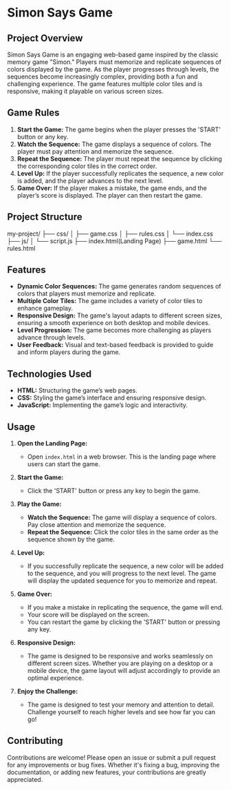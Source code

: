# Simon Says Game

## Project Overview
Simon Says Game is an engaging web-based game inspired by the classic memory game "Simon." Players must memorize and replicate sequences of colors displayed by the game. As the player progresses through levels, the sequences become increasingly complex, providing both a fun and challenging experience. The game features multiple color tiles and is responsive, making it playable on various screen sizes.

## Game Rules
1. **Start the Game:** The game begins when the player presses the 'START' button or any key.
2. **Watch the Sequence:** The game displays a sequence of colors. The player must pay attention and memorize the sequence.
3. **Repeat the Sequence:** The player must repeat the sequence by clicking the corresponding color tiles in the correct order.
4. **Level Up:** If the player successfully replicates the sequence, a new color is added, and the player advances to the next level.
5. **Game Over:** If the player makes a mistake, the game ends, and the player’s score is displayed. The player can then restart the game.

## Project Structure
my-project/ 
├── css/ 
│ ├── game.css
│ ├── rules.css
│ └── index.css
├── js/ 
│ └── script.js
├── index.html(Landing Page) 
├── game.html
└── rules.html


## Features
- **Dynamic Color Sequences:** The game generates random sequences of colors that players must memorize and replicate.
- **Multiple Color Tiles:** The game includes a variety of color tiles to enhance gameplay.
- **Responsive Design:** The game's layout adapts to different screen sizes, ensuring a smooth experience on both desktop and mobile devices.
- **Level Progression:** The game becomes more challenging as players advance through levels.
- **User Feedback:** Visual and text-based feedback is provided to guide and inform players during the game.

## Technologies Used
- **HTML:** Structuring the game’s web pages.
- **CSS:** Styling the game’s interface and ensuring responsive design.
- **JavaScript:** Implementing the game’s logic and interactivity.

## Usage

1. **Open the Landing Page:**
   - Open `index.html` in a web browser. This is the landing page where users can start the game.

2. **Start the Game:**
   - Click the 'START' button or press any key to begin the game. 

3. **Play the Game:**
   - **Watch the Sequence:** The game will display a sequence of colors. Pay close attention and memorize the sequence.
   - **Repeat the Sequence:** Click the color tiles in the same order as the sequence shown by the game.
   
4. **Level Up:**
   - If you successfully replicate the sequence, a new color will be added to the sequence, and you will progress to the next level. The game will display the updated sequence for you to memorize and repeat.

5. **Game Over:**
   - If you make a mistake in replicating the sequence, the game will end.
   - Your score will be displayed on the screen. 
   - You can restart the game by clicking the 'START' button or pressing any key.

6. **Responsive Design:**
   - The game is designed to be responsive and works seamlessly on different screen sizes. Whether you are playing on a desktop or a mobile device, the game layout will adjust accordingly to provide an optimal experience.

7. **Enjoy the Challenge:**
   - The game is designed to test your memory and attention to detail. Challenge yourself to reach higher levels and see how far you can go!



## Contributing

Contributions are welcome! Please open an issue or submit a pull request for any improvements or bug fixes. Whether it's fixing a bug, improving the documentation, or adding new features, your contributions are greatly appreciated.


